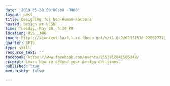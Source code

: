 ```yaml
---
date: '2019-05-28 00:00:00 -0800'
layout: post
title: Designing for Non-Human Factors
hosted: Design at UCSD
time: Tuesday, May 28, 6:30 PM
location: HSS 1346
image: https://scontent-lax3-1.xx.fbcdn.net/v/t1.0-9/61131518_2286272701613188_3346628058797834240_o.jpg?_nc_cat=110&_nc_eui2=AeHpGfH_nCTxgs0s2YxvecljsfInVSRJNP3_Cmn6zbRI5sWYH7sTSQSlRQurCSB7e8g-bqpqAEzRY9x9yltArFPx6NPqu5s6_sDkYsncyoyhfQ&_nc_oc=AQl3rcZ5A-H-raoKsEyn3vhzepHDp_n6kvFibDFVENRc5yxhIK2q2tU8wfqc-gW_SBw&_nc_ht=scontent-lax3-1.xx&oh=a06a01b643438f99abcf100dfde9514f&oe=5D5C0DD9
quarter: SP19
type: skill
resource_text: ''
facebook: https://www.facebook.com/events/2153912841585349/
excerpt: Learn how to defend your design decisions.
published: true
mentorship: false

---
```

